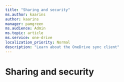 ```yaml
---
title: "Sharing and security"
ms.author: kaarins
author: kaarins
manager: pamgreen
ms.audience: Admin
ms.topic: article
ms.service: one-drive
localization_priority: Normal
description: "Learn about the OneDrive sync client"
---
```


# Sharing and security


  

